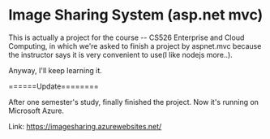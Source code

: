 Image Sharing System (asp.net mvc)
====================

This is actually a project for the course -- CS526 Enterprise and Cloud Computing, in which we're asked to finish a project by aspnet.mvc because the instructor says it is very convenient to use(I like nodejs more..). 

Anyway, I'll keep learning it.

======Update========

After one semester's study, finally finished the project. Now it's running on Microsoft Azure.

Link: https://imagesharing.azurewebsites.net/
